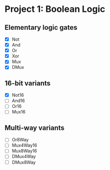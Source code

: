 # Project 1: Boolean Logic

## Elementary logic gates

- [x] Not
- [x] And
- [x] Or
- [x] Xor
- [x] Mux
- [x] DMux

## 16-bit variants

- [x] Not16
- [ ] And16
- [ ] Or16
- [ ] Mux16

## Multi-way variants

- [ ] Or8Way
- [ ] Mux4Way16
- [ ] Mux8Way16
- [ ] DMux4Way
- [ ] DMux8Way

